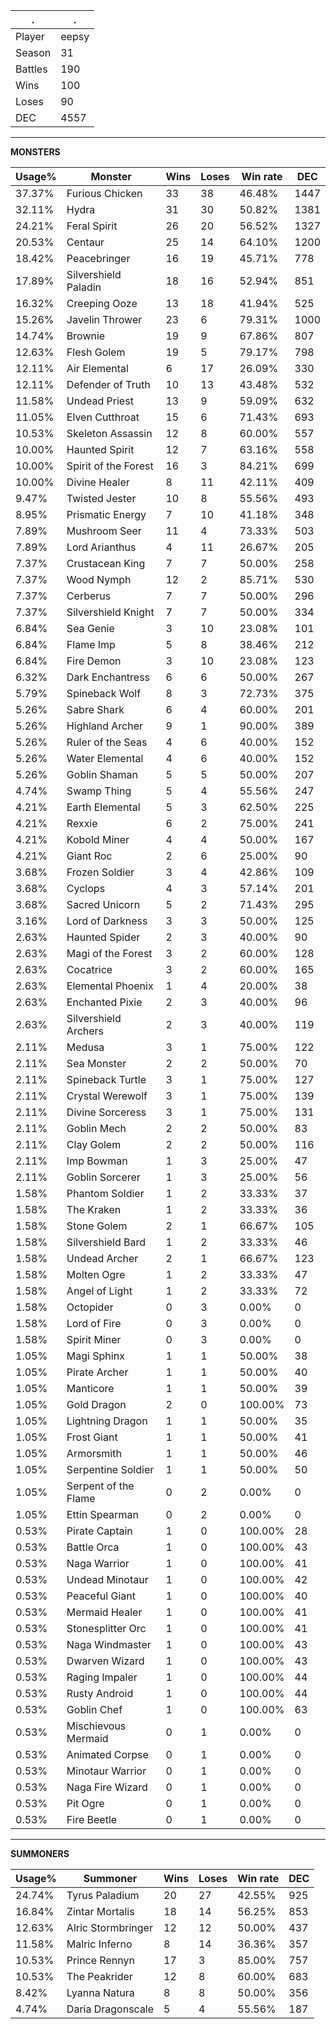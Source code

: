 .|.
|-|-
Player|eepsy
Season|31
Battles|190
Wins|100
Loses|90
DEC|4557

---
**MONSTERS**

Usage%|Monster|Wins|Loses|Win rate|DEC|
-|-|-|-|-|-|
37.37%|Furious Chicken|33|38|46.48%|1447|
32.11%|Hydra|31|30|50.82%|1381|
24.21%|Feral Spirit|26|20|56.52%|1327|
20.53%|Centaur|25|14|64.10%|1200|
18.42%|Peacebringer|16|19|45.71%|778|
17.89%|Silvershield Paladin|18|16|52.94%|851|
16.32%|Creeping Ooze|13|18|41.94%|525|
15.26%|Javelin Thrower|23|6|79.31%|1000|
14.74%|Brownie|19|9|67.86%|807|
12.63%|Flesh Golem|19|5|79.17%|798|
12.11%|Air Elemental|6|17|26.09%|330|
12.11%|Defender of Truth|10|13|43.48%|532|
11.58%|Undead Priest|13|9|59.09%|632|
11.05%|Elven Cutthroat|15|6|71.43%|693|
10.53%|Skeleton Assassin|12|8|60.00%|557|
10.00%|Haunted Spirit|12|7|63.16%|558|
10.00%|Spirit of the Forest|16|3|84.21%|699|
10.00%|Divine Healer|8|11|42.11%|409|
9.47%|Twisted Jester|10|8|55.56%|493|
8.95%|Prismatic Energy|7|10|41.18%|348|
7.89%|Mushroom Seer|11|4|73.33%|503|
7.89%|Lord Arianthus|4|11|26.67%|205|
7.37%|Crustacean King|7|7|50.00%|258|
7.37%|Wood Nymph|12|2|85.71%|530|
7.37%|Cerberus|7|7|50.00%|296|
7.37%|Silvershield Knight|7|7|50.00%|334|
6.84%|Sea Genie|3|10|23.08%|101|
6.84%|Flame Imp|5|8|38.46%|212|
6.84%|Fire Demon|3|10|23.08%|123|
6.32%|Dark Enchantress|6|6|50.00%|267|
5.79%|Spineback Wolf|8|3|72.73%|375|
5.26%|Sabre Shark|6|4|60.00%|201|
5.26%|Highland Archer|9|1|90.00%|389|
5.26%|Ruler of the Seas|4|6|40.00%|152|
5.26%|Water Elemental|4|6|40.00%|152|
5.26%|Goblin Shaman|5|5|50.00%|207|
4.74%|Swamp Thing|5|4|55.56%|247|
4.21%|Earth Elemental|5|3|62.50%|225|
4.21%|Rexxie|6|2|75.00%|241|
4.21%|Kobold Miner|4|4|50.00%|167|
4.21%|Giant Roc|2|6|25.00%|90|
3.68%|Frozen Soldier|3|4|42.86%|109|
3.68%|Cyclops|4|3|57.14%|201|
3.68%|Sacred Unicorn|5|2|71.43%|295|
3.16%|Lord of Darkness|3|3|50.00%|125|
2.63%|Haunted Spider|2|3|40.00%|90|
2.63%|Magi of the Forest|3|2|60.00%|128|
2.63%|Cocatrice|3|2|60.00%|165|
2.63%|Elemental Phoenix|1|4|20.00%|38|
2.63%|Enchanted Pixie|2|3|40.00%|96|
2.63%|Silvershield Archers|2|3|40.00%|119|
2.11%|Medusa|3|1|75.00%|122|
2.11%|Sea Monster|2|2|50.00%|70|
2.11%|Spineback Turtle|3|1|75.00%|127|
2.11%|Crystal Werewolf|3|1|75.00%|139|
2.11%|Divine Sorceress|3|1|75.00%|131|
2.11%|Goblin Mech|2|2|50.00%|83|
2.11%|Clay Golem|2|2|50.00%|116|
2.11%|Imp Bowman|1|3|25.00%|47|
2.11%|Goblin Sorcerer|1|3|25.00%|56|
1.58%|Phantom Soldier|1|2|33.33%|37|
1.58%|The Kraken|1|2|33.33%|36|
1.58%|Stone Golem|2|1|66.67%|105|
1.58%|Silvershield Bard|1|2|33.33%|46|
1.58%|Undead Archer|2|1|66.67%|123|
1.58%|Molten Ogre|1|2|33.33%|47|
1.58%|Angel of Light|1|2|33.33%|72|
1.58%|Octopider|0|3|0.00%|0|
1.58%|Lord of Fire|0|3|0.00%|0|
1.58%|Spirit Miner|0|3|0.00%|0|
1.05%|Magi Sphinx|1|1|50.00%|38|
1.05%|Pirate Archer|1|1|50.00%|40|
1.05%|Manticore|1|1|50.00%|39|
1.05%|Gold Dragon|2|0|100.00%|73|
1.05%|Lightning Dragon|1|1|50.00%|35|
1.05%|Frost Giant|1|1|50.00%|41|
1.05%|Armorsmith|1|1|50.00%|46|
1.05%|Serpentine Soldier|1|1|50.00%|50|
1.05%|Serpent of the Flame|0|2|0.00%|0|
1.05%|Ettin Spearman|0|2|0.00%|0|
0.53%|Pirate Captain|1|0|100.00%|28|
0.53%|Battle Orca|1|0|100.00%|43|
0.53%|Naga Warrior|1|0|100.00%|41|
0.53%|Undead Minotaur|1|0|100.00%|42|
0.53%|Peaceful Giant|1|0|100.00%|40|
0.53%|Mermaid Healer|1|0|100.00%|41|
0.53%|Stonesplitter Orc|1|0|100.00%|41|
0.53%|Naga Windmaster|1|0|100.00%|43|
0.53%|Dwarven Wizard|1|0|100.00%|43|
0.53%|Raging Impaler|1|0|100.00%|44|
0.53%|Rusty Android|1|0|100.00%|44|
0.53%|Goblin Chef|1|0|100.00%|63|
0.53%|Mischievous Mermaid|0|1|0.00%|0|
0.53%|Animated Corpse|0|1|0.00%|0|
0.53%|Minotaur Warrior|0|1|0.00%|0|
0.53%|Naga Fire Wizard|0|1|0.00%|0|
0.53%|Pit Ogre|0|1|0.00%|0|
0.53%|Fire Beetle|0|1|0.00%|0|

---
**SUMMONERS**

Usage%|Summoner|Wins|Loses|Win rate|DEC|
-|-|-|-|-|-|
24.74%|Tyrus Paladium|20|27|42.55%|925|
16.84%|Zintar Mortalis|18|14|56.25%|853|
12.63%|Alric Stormbringer|12|12|50.00%|437|
11.58%|Malric Inferno|8|14|36.36%|357|
10.53%|Prince Rennyn|17|3|85.00%|757|
10.53%|The Peakrider|12|8|60.00%|683|
8.42%|Lyanna Natura|8|8|50.00%|356|
4.74%|Daria Dragonscale|5|4|55.56%|187|

